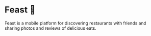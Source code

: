# Feast 🥘
Feast is a mobile platform for discovering restaurants with friends and sharing photos and reviews of delicious eats.
